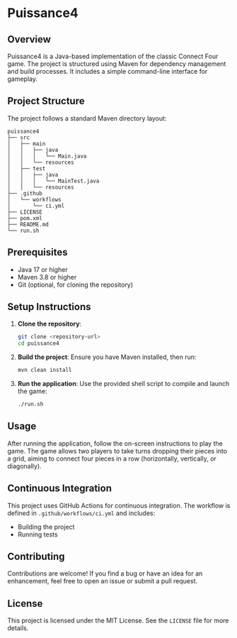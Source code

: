 # Puissance4

## Overview
Puissance4 is a Java-based implementation of the classic Connect Four game. The project is structured using Maven for dependency management and build processes. It includes a simple command-line interface for gameplay.

## Project Structure
The project follows a standard Maven directory layout:

```
puissance4
├── src
│   ├── main
│   │   ├── java
│   │   │   └── Main.java
│   │   └── resources
│   ├── test
│   │   ├── java
│   │   │   └── MainTest.java
│   │   └── resources
├── .github
│   └── workflows
│       └── ci.yml
├── LICENSE
├── pom.xml
├── README.md
└── run.sh
```

## Prerequisites
- Java 17 or higher
- Maven 3.8 or higher
- Git (optional, for cloning the repository)

## Setup Instructions

1. **Clone the repository**:
   ```bash
   git clone <repository-url>
   cd puissance4
   ```

2. **Build the project**:
   Ensure you have Maven installed, then run:
   ```bash
   mvn clean install
   ```

3. **Run the application**:
   Use the provided shell script to compile and launch the game:
   ```bash
   ./run.sh
   ```

## Usage
After running the application, follow the on-screen instructions to play the game. The game allows two players to take turns dropping their pieces into a grid, aiming to connect four pieces in a row (horizontally, vertically, or diagonally).

## Continuous Integration
This project uses GitHub Actions for continuous integration. The workflow is defined in `.github/workflows/ci.yml` and includes:
- Building the project
- Running tests

## Contributing
Contributions are welcome! If you find a bug or have an idea for an enhancement, feel free to open an issue or submit a pull request.

## License
This project is licensed under the MIT License. See the `LICENSE` file for more details.